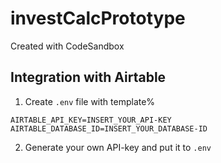 # investCalcPrototype
Created with CodeSandbox


## Integration with Airtable
1. Create `.env` file with template%

```
AIRTABLE_API_KEY=INSERT_YOUR_API-KEY
AIRTABLE_DATABASE_ID=INSERT_YOUR_DATABASE-ID
```

2. Generate your own API-key and put it to `.env`
